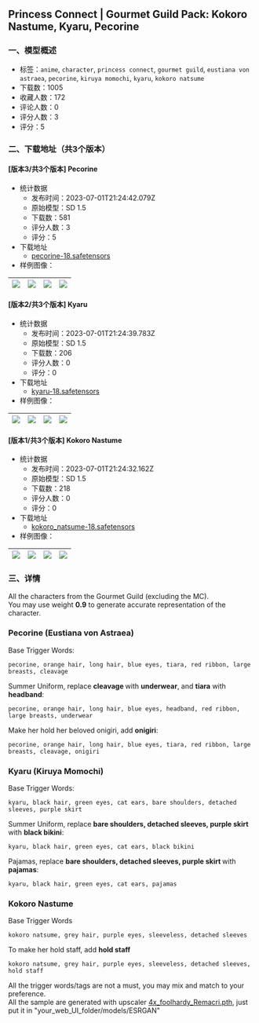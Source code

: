 ## Princess Connect | Gourmet Guild Pack: Kokoro Nastume, Kyaru, Pecorine
### 一、模型概述

- 标签：`anime`, `character`, `princess connect`, `gourmet guild`, `eustiana von astraea`, `pecorine`, `kiruya momochi`, `kyaru`, `kokoro natsume`
- 下载数：1005
- 收藏人数：172
- 评论人数：0
- 评分人数：3
- 评分：5

### 二、下载地址（共3个版本）

#### [版本3/共3个版本] Pecorine

- 统计数据
  - 发布时间：2023-07-01T21:24:42.079Z
  - 原始模型：SD 1.5
  - 下载数：581
  - 评分人数：3
  - 评分：5
- 下载地址
  - [pecorine-18.safetensors](https://civitai.com/api/download/models/108211)
- 样例图像：

| <img src="https://image.civitai.com/xG1nkqKTMzGDvpLrqFT7WA/67cbc266-6e68-4452-bf89-baaa97ec8691/width=450/1362777.jpeg" /> | <img src="https://image.civitai.com/xG1nkqKTMzGDvpLrqFT7WA/13ff91b3-bf86-44e1-8317-bcee54740d81/width=450/1362779.jpeg" /> | <img src="https://image.civitai.com/xG1nkqKTMzGDvpLrqFT7WA/7c5451c5-28ec-47ef-899b-431ca2a50166/width=450/1362780.jpeg" /> | <img src="https://image.civitai.com/xG1nkqKTMzGDvpLrqFT7WA/e173a87b-ae6b-44ed-bf52-b48535815587/width=450/1362781.jpeg" /> |
| ---- | ---- | ---- | ---- |

#### [版本2/共3个版本] Kyaru

- 统计数据
  - 发布时间：2023-07-01T21:24:39.783Z
  - 原始模型：SD 1.5
  - 下载数：206
  - 评分人数：0
  - 评分：0
- 下载地址
  - [kyaru-18.safetensors](https://civitai.com/api/download/models/108222)
- 样例图像：

| <img src="https://image.civitai.com/xG1nkqKTMzGDvpLrqFT7WA/6a4d0ad8-2996-4de6-8b80-17375f7b023a/width=450/1362978.jpeg" /> | <img src="https://image.civitai.com/xG1nkqKTMzGDvpLrqFT7WA/7f913324-bd37-41a7-b127-72d42e73cc13/width=450/1362976.jpeg" /> | <img src="https://image.civitai.com/xG1nkqKTMzGDvpLrqFT7WA/f5e4d847-04fb-4f6b-b0e0-59100878767c/width=450/1362979.jpeg" /> | <img src="https://image.civitai.com/xG1nkqKTMzGDvpLrqFT7WA/d701090e-b279-445e-92d2-99e11f2fa3af/width=450/1362977.jpeg" /> |
| ---- | ---- | ---- | ---- |

#### [版本1/共3个版本] Kokoro Nastume

- 统计数据
  - 发布时间：2023-07-01T21:24:32.162Z
  - 原始模型：SD 1.5
  - 下载数：218
  - 评分人数：0
  - 评分：0
- 下载地址
  - [kokoro_natsume-18.safetensors](https://civitai.com/api/download/models/108217)
- 样例图像：

| <img src="https://image.civitai.com/xG1nkqKTMzGDvpLrqFT7WA/0f8de522-8fe5-47eb-87de-780189b64e84/width=450/1362860.jpeg" /> | <img src="https://image.civitai.com/xG1nkqKTMzGDvpLrqFT7WA/e30687de-cbb9-4072-9b46-573bef983f53/width=450/1362862.jpeg" /> | <img src="https://image.civitai.com/xG1nkqKTMzGDvpLrqFT7WA/c3b60385-4536-43e9-bcc7-efb938994da5/width=450/1362858.jpeg" /> | <img src="https://image.civitai.com/xG1nkqKTMzGDvpLrqFT7WA/8f3ddd7a-2617-46fd-95c3-e473ac9203d2/width=450/1362861.jpeg" /> |
| ---- | ---- | ---- | ---- |


### 三、详情
<p>All the characters from the Gourmet Guild (excluding the MC). <br />You may use weight <strong>0.9</strong> to generate accurate representation of the character.</p><p></p><h3 id="heading-151"><strong>Pecorine (Eustiana von Astraea)</strong></h3><p>Base Trigger Words:</p><pre><code>pecorine, orange hair, long hair, blue eyes, tiara, red ribbon, large breasts, cleavage</code></pre><p>Summer Uniform, replace <strong>cleavage </strong>with <strong>underwear</strong>, and <strong>tiara</strong> with <strong>headband</strong>:</p><pre><code>pecorine, orange hair, long hair, blue eyes, headband, red ribbon, large breasts, underwear</code></pre><p>Make her hold her beloved onigiri, add <strong>onigiri</strong>:</p><pre><code>pecorine, orange hair, long hair, blue eyes, tiara, red ribbon, large breasts, cleavage, onigiri</code></pre><p></p><h3 id="heading-151"><strong>Kyaru (Kiruya Momochi)</strong></h3><p>Base Trigger Words:</p><pre><code>kyaru, black hair, green eyes, cat ears, bare shoulders, detached sleeves, purple skirt</code></pre><p>Summer Uniform, replace <strong>bare shoulders, detached sleeves, purple skirt </strong>with <strong>black bikini</strong>:</p><pre><code>kyaru, black hair, green eyes, cat ears, black bikini</code></pre><p>Pajamas, replace <strong>bare shoulders, detached sleeves, purple skirt </strong>with <strong>pajamas</strong>:</p><pre><code>kyaru, black hair, green eyes, cat ears, pajamas</code></pre><p></p><h3 id="heading-903"><strong>Kokoro Nastume</strong></h3><p>Base Trigger Words</p><pre><code>kokoro natsume, grey hair, purple eyes, sleeveless, detached sleeves</code></pre><p>To make her hold staff, add <strong>hold staff</strong></p><pre><code>kokoro natsume, grey hair, purple eyes, sleeveless, detached sleeves, hold staff</code></pre><p></p><p>All the trigger words/tags are not a must, you may mix and match to your preference.<br />All the sample are generated with upscaler <a target="_blank" rel="ugc" href="https://huggingface.co/NazGulation/LoRA/blob/main/4x_foolhardy_Remacri.pth">4x_foolhardy_Remacri.pth</a>, just put it in "your_web_UI_folder/models/ESRGAN"</p>